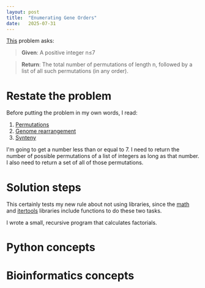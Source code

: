 ```yaml
---
layout: post
title:  "Enumerating Gene Orders"
date:   2025-07-31
---
```


[This](https://rosalind.info/problems/perm/) problem asks:

> **Given**: A positive integer n≤7

> **Return**: The total number of permutations of length n, followed by a list of all such permutations (in any order).

<!--Break-->

# Restate the problem
Before putting the problem in my own words, I read:
1. [Permutations](https://en.wikipedia.org/wiki/Permutation)
2. [Genome rearrangement](https://rosalind.info/glossary/genome-rearrangement/)
3. [Synteny](https://en.wikipedia.org/wiki/Synteny)

I'm going to get a number less than or equal to 7. I need to return the number of possible permutations of a list of integers as long as that number. I also need to return a set of all of those permutations.

# Solution steps
This certainly tests my new rule about not using libraries, since the [math](https://docs.python.org/3/library/math.html) and [itertools](https://docs.python.org/3/library/itertools.html) libraries include functions to do these two tasks.

I wrote a small, recursive program that calculates factorials.

# Python concepts

# Bioinformatics concepts


